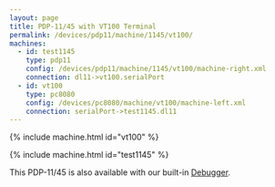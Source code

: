 ```yaml
---
layout: page
title: PDP-11/45 with VT100 Terminal
permalink: /devices/pdp11/machine/1145/vt100/
machines:
  - id: test1145
    type: pdp11
    config: /devices/pdp11/machine/1145/vt100/machine-right.xml
    connection: dl11->vt100.serialPort
  - id: vt100
    type: pc8080
    config: /devices/pc8080/machine/vt100/machine-left.xml
    connection: serialPort->test1145.dl11
---
```


{% include machine.html id="vt100" %}

{% include machine.html id="test1145" %}

This PDP-11/45 is also available with our built-in [Debugger](debugger/).
